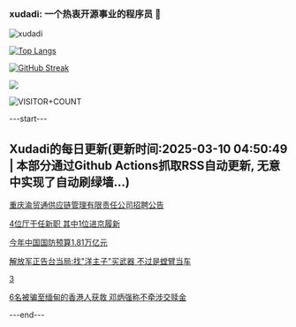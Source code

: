 ### xudadi: 一个热衷开源事业的程序员 👋

![xudadi](https://github-readme-stats-git-masterorgs-github-readme-stats-team.vercel.app/api?username=xudadi)

[![Top Langs](https://github-readme-stats.vercel.app/api/top-langs/?username=xudadi)](https://github.com/anuraghazra/github-readme-stats)

[![GitHub Streak](https://streak-stats.demolab.com?user=xudadi&locale=zh_Hans)](https://git.io/streak-stats)

![](https://raw.githubusercontent.com/xudadi/xudadi/main/assets/github-contribution-grid-snake.svg)

![VISITOR+COUNT](https://komarev.com/ghpvc/?username=xudadi&label=VISITOR+COUNT)


---start---

## Xudadi的每日更新(更新时间:2025-03-10 04:50:49 | 本部分通过Github Actions抓取RSS自动更新, 无意中实现了自动刷绿墙...)

[重庆渝贸通供应链管理有限责任公司招聘公告](https://www.gongkaoleida.com/article/2314030)

[4位厅干任新职 其中1位进京履新](https://m.163.com/news/article/JQ79RFNF0001899O.html)

[今年中国国防预算1.81万亿元](https://m.163.com/news/article/JQ75TN9Q000189PS.html)

[解放军正告台当局:找"洋主子"买武器 不过是螳臂当车](https://m.163.com/news/article/JQ76B8M3000189PS.html)

[3](https://m.163.com/touch/news/sub/domestic)

[6名被骗至缅甸的香港人获救 邓炳强称不牵涉交赎金](https://m.163.com/news/article/JQ73M2RE05129QAF.html)

---end---
